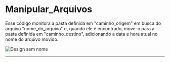# Manipular_Arquivos

Esse código monitora a pasta definida em "caminho_origem" em busca do arquivo "nome_do_arquivo" e, quando ele é encontrado, move-o para a pasta definida em "caminho_destino", adicionando a data e hora atual no nome do arquivo movido.


![Design sem nome](https://user-images.githubusercontent.com/100032235/224568228-5be71e40-5522-4b1b-b913-faf6b661206a.png)



------------------------------------------------------------------------------------------
